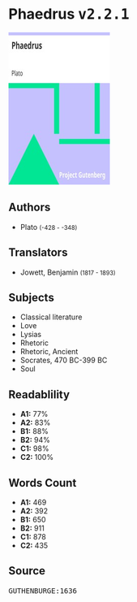 # Phaedrus <kbd>v2.2.1</kbd>

![](./cover.medium.jpg "")

## Authors


 - Plato <small>(-428 - -348)</small>

## Translators


 - Jowett, Benjamin <small>(1817 - 1893)</small>

## Subjects


 - Classical literature
 - Love
 - Lysias
 - Rhetoric
 - Rhetoric, Ancient
 - Socrates, 470 BC-399 BC
 - Soul

## Readablility


 - **A1:** 77%
 - **A2:** 83%
 - **B1:** 88%
 - **B2:** 94%
 - **C1:** 98%
 - **C2:** 100%

## Words Count


 - **A1:** 469
 - **A2:** 392
 - **B1:** 650
 - **B2:** 911
 - **C1:** 878
 - **C2:** 435

## Source


<kbd>GUTHENBURGE:1636</kbd>
